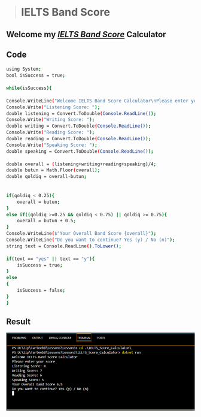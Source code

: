 >
> # IELTS Band Score
>
## Welcome my [___IELTS Band Score___](https://github.com/dilshodbek-abdullayev/IELTS_Score_Calculator) Calculator 

## Code
```bash
using System;
bool isSuccess = true;

while(isSuccess){

Console.WriteLine("Welcome IELTS Band Score Calculator\nPlease enter your score");
Console.Write("Listening Score: ");
double listening = Convert.ToDouble(Console.ReadLine());
Console.Write("Writing Score: ");
double writing = Convert.ToDouble(Console.ReadLine());
Console.Write("Reading Score: ");
double reading = Convert.ToDouble(Console.ReadLine());
Console.Write("Speaking Score: ");
double speaking = Convert.ToDouble(Console.ReadLine());

double overall = (listening+writing+reading+speaking)/4;
double butun = Math.Floor(overall);
double qoldiq = overall-butun;


if(qoldiq < 0.25){
    overall = butun;
}
else if((qoldiq >=0.25 && qoldiq < 0.75) || qoldiq >= 0.75){
    overall = butun + 0.5;
}
Console.WriteLine($"Your Overall Band Score {overall}");
Console.WriteLine("Do you want to continue? Yes (y) / No (n)");
string text = Console.ReadLine().ToLower();

if(text == "yes" || text == "y"){
    isSuccess = true;
}
else
{
    isSuccess = false;
}
}
```
## Result
![alt text](image.png)